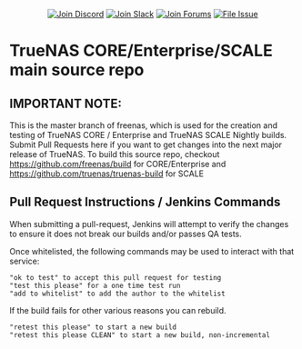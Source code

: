 <p align="center">
      <a href="https://discord.gg/Q3St5fPETd"><img alt="Join Discord" src="https://badgen.net/badge/discord/members/Q3St5fPETd/?icon=discord" /></a>
      <a href="https://join.slack.com/t/truenas/shared_invite/zt-f5vf90vr-vG0q9vGcaiiwKLYaW0cfRg"><img alt="Join Slack" src="https://badgen.net/badge/Slack/Chat%20Now/?icon=slack" /></a>
 <a href="https://www.truenas.com/community/"><img alt="Join Forums" src="https://badgen.net/badge/Forums/Post%20Now//purple" /></a> 
 <a href="https://jira.ixsystems.com"><img alt="File Issue" src="https://badgen.net/badge/Jira/File%20Issue//red?icon=jira" /></a>
</p>

TrueNAS CORE/Enterprise/SCALE main source repo
=============

## IMPORTANT NOTE:  
This is the master branch of freenas, which is used for the creation and testing of TrueNAS CORE / Enterprise and TrueNAS SCALE Nightly builds. Submit Pull Requests here if you want to get changes into the next major release of TrueNAS. To build this source repo, checkout https://github.com/freenas/build for CORE/Enterprise and https://github.com/truenas/truenas-build for SCALE

## Pull Request Instructions / Jenkins Commands

When submitting a pull-request, Jenkins will attempt to verify the changes to ensure it does not break our builds and/or passes QA tests.

Once whitelisted, the following commands may be used to interact with that service:

    "ok to test" to accept this pull request for testing
    "test this please" for a one time test run
    "add to whitelist" to add the author to the whitelist

If the build fails for other various reasons you can rebuild.

    "retest this please" to start a new build
    "retest this please CLEAN" to start a new build, non-incremental

